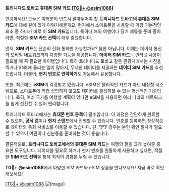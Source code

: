 **트리니다드 토바고 휴대폰 SIM 카드 [[TG💪+ @esim1088](https://t.me/s/esim1088)]**

안녕하세요! 오늘은 여러분이 반드시 알아두어야 할 **트리니다드 토바고의 휴대폰 SIM 카드**에 대해 깊이 있게 이야기해볼게요. 현지에서 스마트폰을 사용할 때 가장 기본적인 요소 중 하나가 바로 이 **SIM 카드**입니다. 특히나 해외 여행이나 장기 체류를 준비 중이라면, 적절한 **SIM 카드 선택**이 매우 중요합니다.

먼저, **SIM 카드**는 단순히 전화 통화만 가능할까요? 물론 아닙니다. 이제는 데이터 통신과 모바일 네트워크까지 다양한 기능을 제공합니다. **데이터 SIM 카드**는 인터넷 사용이 필요할 때 꼭 필요한 아이템입니다. 특히 트리니다드 토바고 같은 관광지에서는 사진을 찍거나 SNS에 올리는 일이 많아서, 무제한 데이터를 제공하는 **데이터 SIM 카드**를 추천드립니다. 더불어, **현지 번호로 연락하기**도 가능해서 유용합니다.

또한, 최근에는 **eSIM**이 각광받고 있습니다. eSIM은 물리적인 카드가 아닌 내장형 시스템으로, 스마트폰에 직접 삽입하지 않고도 데이터를 활성화할 수 있는 혁신적인 기술입니다. 특히, 여러 국가를 여행할 계획이 있다면 eSIM을 사용하면 여러 나라의 네트워크를 쉽게 전환할 수 있어 편리합니다.

트리니다드 토바고에서는 **휴대폰 번호 등록**이 필수입니다. 이 과정은 간단하게 완료할 수 있으며, **공식 앱**이나 **현지 스탠드**에서 진행할 수 있습니다. 번호를 등록하면 정상적으로 데이터와 통화 서비스를 이용할 수 있습니다. 단, 몇몇 경우는 본인 확인 절차가 필요할 수 있으니 여권이나 신분증을 준비하는 것이 좋습니다.

결론적으로, **트리니다드 토바고에서의 휴대폰 SIM 카드**는 여행의 질을 크게 높여줄 중요한 도구입니다. 데이터를 필요로 하거나 현지 번호를 원활하게 사용하고 싶다면, 적절한 **SIM 카드 선택**을 통해 최적의 경험을 누릴 수 있습니다.

**TG💪+ @esim1088**에서 다양한 SIM 카드와 eSIM 상품을 만나보세요! 지금 바로 확인해보세요!

[[TG💪+ @esim1088](https://t.me/s/esim1088) ![Image](https://i.postimg.cc/Y0z9fWf4/image.png)]
